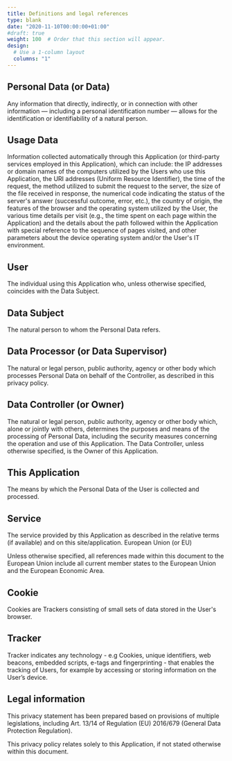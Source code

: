 ```yaml
---
title: Definitions and legal references
type: blank
date: "2020-11-10T00:00:00+01:00"
#draft: true
weight: 100  # Order that this section will appear. 
design:
  # Use a 1-column layout
  columns: "1"
---
```


## Personal Data (or Data)

Any information that directly, indirectly, or in connection with other information — including a personal identification number — allows for the identification or identifiability of a natural person.


## Usage Data

Information collected automatically through this Application (or third-party services employed in this Application), which can include: the IP addresses or domain names of the computers utilized by the Users who use this Application, the URI addresses (Uniform Resource Identifier), the time of the request, the method utilized to submit the request to the server, the size of the file received in response, the numerical code indicating the status of the server's answer (successful outcome, error, etc.), the country of origin, the features of the browser and the operating system utilized by the User, the various time details per visit (e.g., the time spent on each page within the Application) and the details about the path followed within the Application with special reference to the sequence of pages visited, and other parameters about the device operating system and/or the User's IT environment.


## User

The individual using this Application who, unless otherwise specified, coincides with the Data Subject.


## Data Subject

The natural person to whom the Personal Data refers.


## Data Processor (or Data Supervisor)

The natural or legal person, public authority, agency or other body which processes Personal Data on behalf of the Controller, as described in this privacy policy.


## Data Controller (or Owner)

The natural or legal person, public authority, agency or other body which, alone or jointly with others, determines the purposes and means of the processing of Personal Data, including the security measures concerning the operation and use of this Application. The Data Controller, unless otherwise specified, is the Owner of this Application.

## This Application

The means by which the Personal Data of the User is collected and processed.


## Service

The service provided by this Application as described in the relative terms (if available) and on this site/application.
European Union (or EU)

Unless otherwise specified, all references made within this document to the European Union include all current member states to the European Union and the European Economic Area.


## Cookie

Cookies are Trackers consisting of small sets of data stored in the User's browser.


## Tracker

Tracker indicates any technology - e.g Cookies, unique identifiers, web beacons, embedded scripts, e-tags and fingerprinting - that enables the tracking of Users, for example by accessing or storing information on the User’s device.


## Legal information

This privacy statement has been prepared based on provisions of multiple legislations, including Art. 13/14 of Regulation (EU) 2016/679 (General Data Protection Regulation).

This privacy policy relates solely to this Application, if not stated otherwise within this document.
